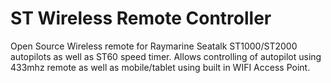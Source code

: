 # ST Wireless Remote Controller

Open Source Wireless remote for Raymarine Seatalk ST1000/ST2000 autopilots as well as ST60 speed timer. Allows controlling of autopilot using 433mhz remote as well as mobile/tablet using built in WIFI Access Point. 
